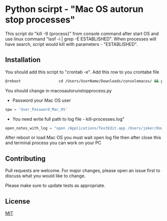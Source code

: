 # Python scirpt - "Mac OS autorun stop processes"

This script do "kill -9 {process}" from console command after start OS and use linux command "lsof -i | grep -E ESTABLISHED". When processes will have search, script would kill with parameters - "ESTABLISHED".

## Installation

You should add this script to "crontab -e". Add this row to you crontabe file

```bash
@reboot                 cd /Users/UserName/Downloads/consolemacos/ && python macosautorunstopprocess.py >> ~/Downloads/consolemacos/cron.txt 2>&1
```

You should change in macosautorunstopprocess.py
- Password your Mac OS user
```python
spw = 'User_Password_Mac_OS'
```
- You need write full path to log file - kill-processes.log"
```python
open_notes_with_log = "open /Applications/TextEdit.app /Users/joker/Downloads/websites/python/consolemacos/kill-processes.log"
```

After reboot or load Mac OS you must wait open log file then after close this and terminal process you can work on your PC

## Contributing
Pull requests are welcome. For major changes, please open an issue first to discuss what you would like to change.

Please make sure to update tests as appropriate.

## License
[MIT](https://choosealicense.com/licenses/mit/)